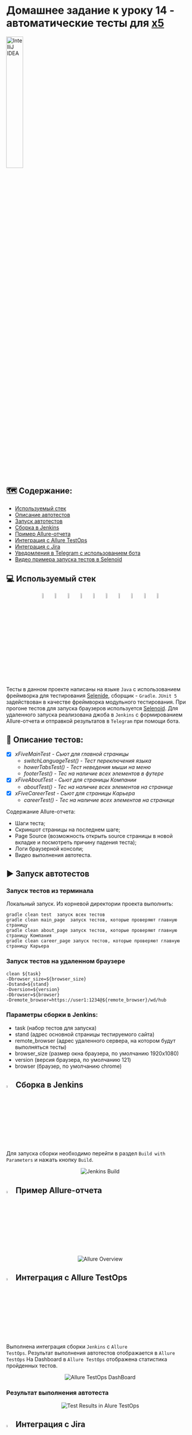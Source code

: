# Домашнее задание к уроку 14 - автоматические тесты для [**x5**](https://www.x5.ru/)
<img width="30%" title="IntelliJ IDEA" src="media/logo/x5Group.svg">


## 	:world_map: Содержание:

- [Используемый стек](#computer-используемый-стек)
- [Описание автотестов](#pushpin-описание-тестов)
- [Запуск автотестов](#arrow_forward-запуск-автотестов)
- [Сборка в Jenkins](#-сборка-в-jenkins)
- [Пример Allure-отчета](#-пример-allure-отчета)
- [Интеграция с Allure TestOps](#-интеграция-с-allure-testops)
- [Интеграция с Jira](#-интеграция-jira)
- [Уведомления в Telegram с использованием бота](#-уведомления-в-telegram)
- [Видео примера запуска тестов в Selenoid](#видео-примера-запуска-тестов-в-selenoid)

##  :computer: Используемый стек
<p align="center">
<img width="6%" title="IntelliJ IDEA" src="media/logo/Intelij_IDEA.svg">
<img width="6%" title="Java" src="media/logo/Java.svg">
<img width="6%" title="Selenide" src="media/logo/Selenide.svg">
<img width="6%" title="Selenoid" src="media/logo/Selenoid.svg">
<img width="6%" title="Allure Report" src="media/logo/Allure_Report.svg">
<img width="6%" title="Gradle" src="media/logo/Gradle.svg">
<img width="6%" title="JUnit5" src="media/logo/JUnit5.svg">
<img width="6%" title="GitHub" src="media/logo/GitHub.svg">
<img width="6%" title="Jenkins" src="media/logo/Jenkins.svg">
<img width="6%" title="Telegram" src="media/logo/Telegram.svg">
</p>

Тесты в данном проекте написаны на языке <code>Java</code> с использованием фреймворка для тестирования [Selenide](https://selenide.org/), сборщик - <code>Gradle</code>. <code>JUnit 5</code> задействован в качестве фреймворка модульного тестирования.
При прогоне тестов для запуска браузеров используется [Selenoid](https://aerokube.com/selenoid/).
Для удаленного запуска реализована джоба в <code>Jenkins</code> с формированием Allure-отчета и отправкой результатов в <code>Telegram</code> при помощи бота.

## :pushpin: Описание тестов:
- [x] *xFiveMainTest - Сьют для главной страницы*
  - *switchLanguageTest() - Тест переключения языка*
  - *howerTabsTest() - Тест неведения мыши на меню*
  - *footerTest() - Тес на наличие всех элементов в футере*
- [x] *xFiveAboutTest - Сьют для страницы Компании*
  - *aboutTest() - Тес на наличие всех элементов на странице*
- [x] *xFiveCareerTest - Сьют для страницы Карьера*
  - *careerTest() - Тес на наличие всех элементов на странице*

Содержание Allure-отчета:
* Шаги теста;
* Скриншот страницы на последнем шаге;
* Page Source (возможность открыть source страницы в новой вкладке и посмотреть причину падения теста);
* Логи браузерной консоли;
* Видео выполнения автотеста.

## :arrow_forward: Запуск автотестов

### Запуск тестов из терминала
Локальный запуск.
Из корневой директории проекта выполнить:
```
gradle clean test  запуск всех тестов
gradle clean main_page  запуск тестов, которые проверяют главную страницу
gradle clean about_page запуск тестов, которые проверяют главную страницу Компания
gradle clean career_page запуск тестов, которые проверяют главную страницу Карьера
```

### Запуск тестов на удаленном браузере
```
clean ${task}
-Dbrowser_size=${browser_size}
-Dstand=${stand}
-Dversion=${version}
-Dbrowser=${browser}
-Dremote_browser=https://user1:1234@${remote_browser}/wd/hub
```
###  Параметры сборки в Jenkins:
- task (набор тестов для запуска)
- stand (адрес основной страницы тестируемого сайта)
- remote_browser (адрес удаленного сервера, на котором будут выполняться тесты)
- browser_size (размер окна браузера, по умолчанию 1920x1080)
- version (версия браузера, по умолчанию 121)
- browser (браузер, по умолчанию chrome)


## <img src="media/logo/Jenkins.svg" title="Jenkins" width="4%"/> Сборка в Jenkins
Для запуска сборки необходимо перейти в раздел <code>Build with Parameters</code> и нажать кнопку <code>Build</code>.
<p align="center">
<img title="Jenkins Build" src="media/screens/JenkinsBuild.png">
</p>

## <img src="media/logo/Allure_Report.svg" title="Allure Report" width="4%"/> Пример Allure-отчета

<p align="center">
<img title="Allure Overview" src="media/screens/allureReport.png">
</p>


## <img src="media/logo/AllureTestOps.svg" title="Allure TestOps" width="4%"/> Интеграция с Allure TestOps

Выполнена интеграция сборки <code>Jenkins</code> с <code>Allure TestOps</code>.
Результат выполнения автотестов отображается в <code>Allure TestOps</code>
На Dashboard в <code>Allure TestOps</code> отображена статистика пройденных тестов.

<p align="center">
<img title="Allure TestOps DashBoard" src="media/screens/allureAutotestCloud.png">
</p>

### Результат выполнения автотеста

<p align="center">
<img title="Test Results in Alure TestOps" src="media/screens/allurResults.png">
</p>

## <img src="media/logo/Jira.svg" title="Jira" width="4%"/> Интеграция с Jira

Реализована интеграция <code>Allure TestOps</code> с <code>Jira</code>, в тикете отображается информация, какие тест-кейсы были написаны в рамках задачи и результат их прогона.

<p align="center">
<img title="Jira Task" src="media/screens/jiraTask.png">
</p>

## <img width="4%" style="vertical-align:middle" title="Telegram" src="media/logo/Telegram.svg"> Уведомления в Telegram с использованием бота

После завершения сборки, бот созданный в <code>Telegram</code>, автоматически обрабатывает и отправляет сообщение с результатом.

<p align="center">
<img width="70%" title="Telegram Notifications" src="media/screens/notification.png">
</p>

## Видео примера запуска тестов в Selenoid

К каждому тесту в отчете прилагается видео прогона.
<p align="center">
  <img title="Selenoid Video" src="media/screens/video.gif">
</p>
